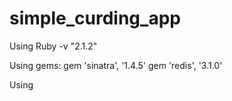 # simple_curding_app


Using Ruby -v "2.1.2"

Using gems:
gem 'sinatra', '1.4.5'
gem 'redis',   '3.1.0'

Using 

